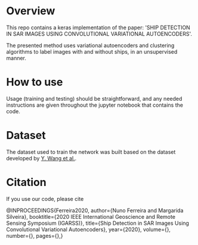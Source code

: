 # Overview

This repo contains a keras implementation of the paper: 'SHIP DETECTION IN SAR IMAGES USING CONVOLUTIONAL VARIATIONAL AUTOENCODERS'. 

The presented method uses variational autoencoders and clustering algorithms to label images with and without ships, in an unsupervised manner.

# How to use

Usage (training and testing) should be straightforward, and any needed instructions are given throughout the jupyter notebook that contains the code.

# Dataset

The dataset used to train the network was built based on the dataset developed by [Y. Wang et al.](https://github.com/CAESAR-Radi/SAR-Ship-Dataset).

# Citation
If you use our code, please cite

@INPROCEEDINGS{Ferreira2020,
  author={Nuno Ferreira and Margarida Silveira},
  booktitle={2020 IEEE International Geoscience and Remote Sensing Symposium (IGARSS)}, 
  title={Ship Detection in SAR Images Using Convolutional Variational Autoencoders},
  year={2020},
  volume={},
  number={},
  pages={},}
